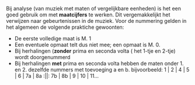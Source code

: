 Bij analyse (van muziek met maten of vergelijkbare eenheden) is het een goed gebruik om met **maatcijfers** te werken. Dit vergemakkelijkt het verwijzen naar gebeurtenissen in de muziek. 
Voor de nummering gelden in het algemeen de volgende praktiche gewoonten:
- De eerste volledige maat is M. 1
- Een eventuele opmaat telt dus niet mee; een opmaat is M. 0.
- Bij herhalingen (**zonder** prima en seconda volta ( het 1-tje en 2-tje) wordt doorgenummerd
- Bij herhalingen **met** prima en seconda volta hebben de maten onder 1. en 2. dezelfde nummers met toevoeging a en b. bijvoorbeeld: 1 | 2 | 4 | 5 | 6 | 7a | 8a :||: 7b | 8b | 9 | 10 | 11...


